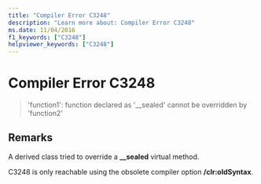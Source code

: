 ```yaml
---
title: "Compiler Error C3248"
description: "Learn more about: Compiler Error C3248"
ms.date: 11/04/2016
f1_keywords: ["C3248"]
helpviewer_keywords: ["C3248"]
---
```

# Compiler Error C3248

> 'function1': function declared as '__sealed' cannot be overridden by 'function2'

## Remarks

A derived class tried to override a **__sealed** virtual method.

C3248 is only reachable using the obsolete compiler option **/clr:oldSyntax**.
